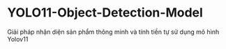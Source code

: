 # YOLO11-Object-Detection-Model
Giải pháp nhận diện sản phẩm thông minh và tính tiền tự sử dụng mô hình Yolov11
